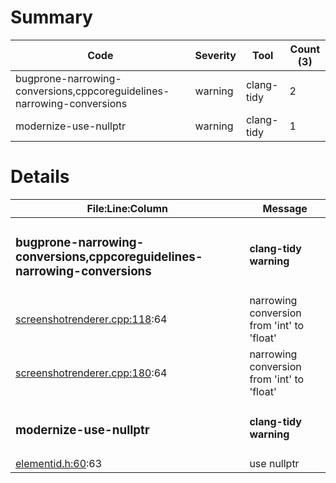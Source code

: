 # Summary
| Code | Severity | Tool | Count (3) |
|---|---|---|---|
| bugprone-narrowing-conversions,cppcoreguidelines-narrowing-conversions | warning | clang-tidy | 2 |
| modernize-use-nullptr | warning | clang-tidy | 1 |
# Details
| File:Line:Column | Message |
|---|---|
| <h3>bugprone-narrowing-conversions,cppcoreguidelines-narrowing-conversions</h3> | <h4>clang-tidy warning</h4> |
| [screenshotrenderer.cpp:118](https://github.com/graphia-app/graphia/blob/qqc2/source/app/rendering/screenshotrenderer.cpp#L118 "source/app/rendering/screenshotrenderer.cpp:118"):64 | narrowing conversion from 'int' to 'float' |
| [screenshotrenderer.cpp:180](https://github.com/graphia-app/graphia/blob/qqc2/source/app/rendering/screenshotrenderer.cpp#L180 "source/app/rendering/screenshotrenderer.cpp:180"):64 | narrowing conversion from 'int' to 'float' |
| <h3>modernize-use-nullptr</h3> | <h4>clang-tidy warning</h4> |
| [elementid.h:60](https://github.com/graphia-app/graphia/blob/qqc2/source/shared/graph/elementid.h#L60 "source/shared/graph/elementid.h:60"):63 | use nullptr |
